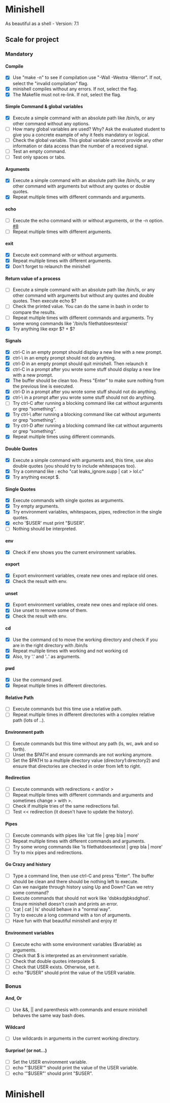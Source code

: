 # Minishell
As beautiful as a shell - Version: 7.1

## Scale for project
### Mandatory
#### Compile
- [x] Use "make -n" to see if compilation use "-Wall -Wextra -Werror".
	If not, select the "invalid compilation" flag.
- [x] minishell compiles without any errors. If not, select the flag.
- [x] The Makefile must not re-link. If not, select the flag.

#### Simple Command & global variables
- [x] Execute a simple command with an absolute path like /bin/ls, or any
	other command without any options.
- [ ] How many global variables are used? Why? Ask the evaluated student
	to give you a concrete example of why it feels mandatory or logical.
- [ ] Check the global variable. This global variable cannot provide any
	other information or data access than the number of a received signal.
- [ ] Test an empty command.
- [ ] Test only spaces or tabs.

#### Arguments
- [x] Execute a simple command with an absolute path like /bin/ls, or any
	other command with arguments but without any quotes or double quotes.
- [x] Repeat multiple times with different commands and arguments.

#### echo
- [ ] Execute the echo command with or without arguments, or the -n option. [#8](https://github.com/MalwarePup/minishell/issues/8)
- [ ] Repeat multiple times with different arguments.

#### exit
- [x] Execute exit command with or without arguments.
- [x] Repeat multiple times with different arguments.
- [x] Don't forget to relaunch the minishell

#### Return value of a process
- [ ] Execute a simple command with an absolute path like /bin/ls, or any other
	command with arguments but without any quotes and double quotes. Then
	execute echo $?
- [ ] Check the printed value. You can do the same in bash in order to compare
	the results.
- [ ] Repeat multiple times with different commands and arguments. Try some
	wrong commands like '/bin/ls filethatdoesntexist'
- [x] Try anything like expr $? + $?

#### Signals

- [x] ctrl-C in an empty prompt should display a new line with a new prompt.
- [x] ctrl-\ in an empty prompt should not do anything.
- [x] ctrl-D in an empty prompt should quit minishell. Then relaunch it
- [x] ctrl-C in a prompt after you wrote some stuff should display a new line
	with a new prompt.
- [x] The buffer should be clean too. Press "Enter" to make sure nothing from
	the previous line is executed.
- [x] ctrl-D in a prompt after you wrote some stuff should not do anything.
- [x] ctrl-\ in a prompt after you wrote some stuff should not do anything.
- [ ] Try ctrl-C after running a blocking command like cat without arguments or grep
	“something“.
- [x] Try ctrl-\ after running a blocking command like cat without arguments or grep
	“something“.
- [x] Try ctrl-D after running a blocking command like cat without arguments or grep
	“something“.
- [x] Repeat multiple times using different commands.

#### Double Quotes
- [x] Execute a simple command with arguments and, this time, use also double
	quotes (you should try to include whitespaces too).
- [x] Try a command like : echo "cat leaks_ignore.supp | cat > lol.c"
- [x] Try anything except $.

#### Single Quotes
- [x] Execute commands with single quotes as arguments.
- [x] Try empty arguments.
- [x] Try environment variables, whitespaces, pipes, redirection in the single quotes.
- [x] echo '$USER' must print "$USER".
- [ ] Nothing should be interpreted.

#### env
- [x] Check if env shows you the current environment variables.

#### export
- [x] Export environment variables, create new ones and replace old ones.
- [x] Check the result with env.

#### unset
- [x] Export environment variables, create new ones and replace old ones.
- [x] Use unset to remove some of them.
- [x] Check the result with env.

#### cd
- [x] Use the command cd to move the working directory and check if you are in
	the right directory with /bin/ls
- [x] Repeat multiple times with working and not working cd
- [x] Also, try '.' and '..' as arguments.

#### pwd
- [x] Use the command pwd.
- [x] Repeat multiple times in different directories.

#### Relative Path
- [ ] Execute commands but this time use a relative path.
- [ ] Repeat multiple times in different directories with a complex
	relative path (lots of ..).

#### Environment path
- [ ] Execute commands but this time without any path (ls, wc, awk and so forth).
- [ ] Unset the $PATH and ensure commands are not working anymore.
- [ ] Set the $PATH to a multiple directory value (directory1:directory2) and
	ensure that directories are checked in order from left to right.

#### Redirection
- [ ] Execute commands with redirections < and/or >
- [ ] Repeat multiple times with different commands and arguments and sometimes
	change > with >.
- [ ] Check if multiple tries of the same redirections fail.
- [ ] Test << redirection (it doesn't have to update the history).

#### Pipes
- [ ] Execute commands with pipes like 'cat file | grep bla | more'
- [ ] Repeat multiple times with different commands and arguments.
- [ ] Try some wrong commands like 'ls filethatdoesntexist | grep bla | more'
- [ ] Try to mix pipes and redirections.

#### Go Crazy and history
- [ ] Type a command line, then use ctrl-C and press "Enter". The buffer should
	be clean and there should be nothing left to execute.
- [ ] Can we navigate through history using Up and Down? Can we retry some command?
- [ ] Execute commands that should not work like 'dsbksdgbksdghsd'.
	Ensure minishell doesn't crash and prints an error.
- [ ] 'cat | cat | ls' should behave in a "normal way".
- [ ] Try to execute a long command with a ton of arguments.
- [ ] Have fun with that beautiful minishell and enjoy it!

#### Environment variables
- [ ] Execute echo with some environment variables ($variable) as arguments.
- [ ] Check that $ is interpreted as an environment variable.
- [ ] Check that double quotes interpolate $.
- [ ] Check that USER exists. Otherwise, set it.
- [ ] echo "$USER" should print the value of the USER variable.

### Bonus
#### And, Or
- [ ] Use &&, || and parenthesis with commands and ensure minishell behaves
	the same way bash does.

#### Wildcard
- [ ] Use wildcards in arguments in the current working directory.

#### Surprise! (or not...)
- [ ] Set the USER environment variable.
- [ ] echo "'$USER'" should print the value of the USER variable.
- [ ] echo '"$USER"' should print "$USER".
# Minishell
